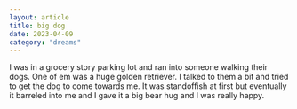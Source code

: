 ```yaml
---
layout: article
title: big dog
date: 2023-04-09
category: "dreams"
---
```


I was in a grocery story parking lot and ran into someone walking their dogs. One of em was a huge golden retriever. I talked to them a bit and tried to get the dog to come towards me. It was standoffish at first but eventually it barreled into me and I gave it a big bear hug and I was really happy. 